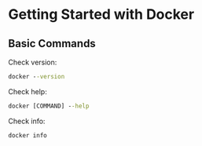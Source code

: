 # Getting Started with Docker



## Basic Commands

Check version:

```cmd
docker --version
```

Check help:

```cmd
docker [COMMAND] --help
```

Check info:

```cmd
docker info
```
